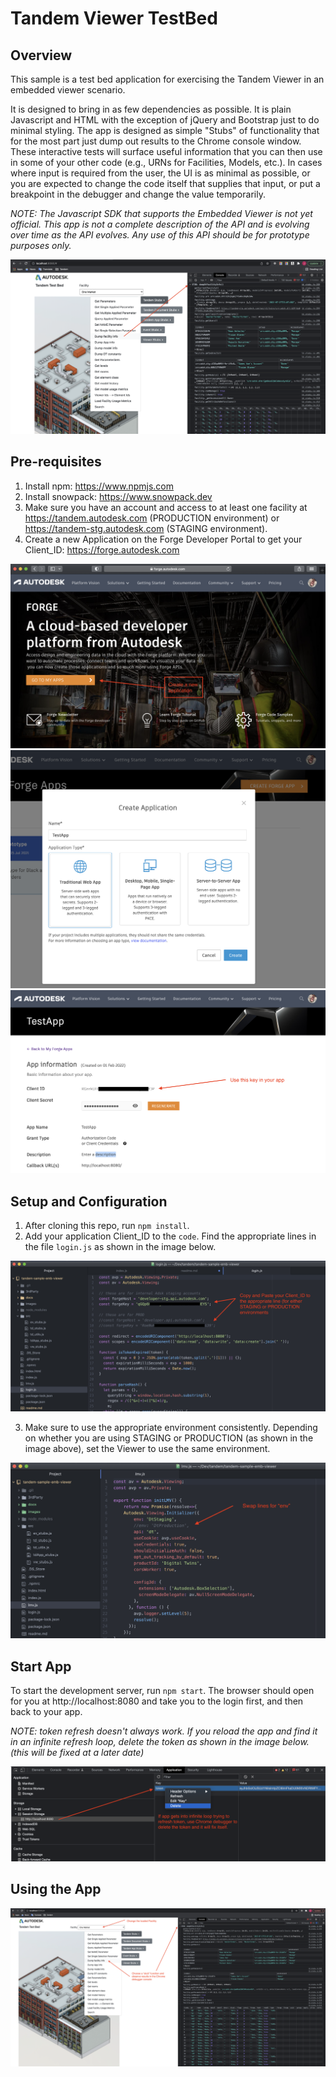 # Tandem Viewer TestBed

## Overview

This sample is a test bed application for exercising the Tandem Viewer in an embedded viewer scenario.

It is designed to bring in as few dependencies as possible.  It is plain Javascript and HTML with the exception of jQuery and Bootstrap just to do minimal styling.  The app is designed as simple "Stubs" of functionality that for the most part just dump out results to the Chrome console window.  These interactive tests will surface useful information that you can then use in some of your other code (e.g., URNs for Facilities, Models, etc.). In cases where input is required from the user, the UI is as minimal as possible, or you are expected to change the code itself that supplies that input, or put a breakpoint in the debugger and change the value temporarily.

*NOTE: The Javascript SDK that supports the Embedded Viewer is not yet official.  This app is not a complete description of the API and is evolving over time as the API evolves.  Any use of this API should be for prototype purposes only.*

![Tandem TestBed App 001](./docs/Readme_img_001.png)


## Pre-requisites

1. Install npm: https://www.npmjs.com
2. Install snowpack: https://www.snowpack.dev
3. Make sure you have an account and access to at least one facility at https://tandem.autodesk.com (PRODUCTION environment) or https://tandem-stg.autodesk.com (STAGING environment).
4. Create a new Application on the Forge Developer Portal to get your Client_ID: https://forge.autodesk.com

![Tandem TestBed App 010](./docs/Readme_img_010.png)
![Tandem TestBed App 011](./docs/Readme_img_011.png)
![Tandem TestBed App 012](./docs/Readme_img_012.png)


## Setup and Configuration

1. After cloning this repo, run `npm install`.
2. Add your application Client_ID to the `code`.  Find the appropriate lines in the file `login.js` as shown in the image below.

![Tandem TestBed App 020](./docs/Readme_img_020.png)

3. Make sure to use the appropriate environment consistently.  Depending on whether you are using STAGING or PRODUCTION (as shown in the image above), set the Viewer to use the same environment.

![Tandem TestBed App 021](./docs/Readme_img_021.png)


## Start App

To start the development server, run `npm start`. The browser should open for you at http://localhost:8080 and take you to the login first, and then back to your app.

*NOTE: token refresh doesn't always work.  If you reload the app and find it in an infinite refresh loop, delete the token as shown in the image below. (this will be fixed at a later date)*

![Tandem TestBed App 030](./docs/Readme_img_030.png)


## Using the App

![Tandem TestBed App 040](./docs/Readme_img_040.png)
